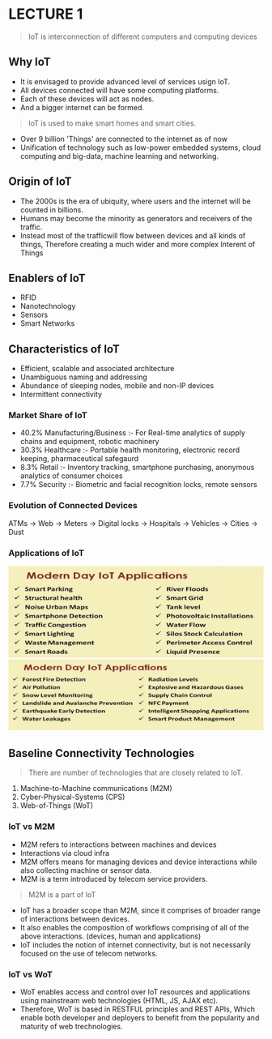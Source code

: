 # LECTURE 1

>IoT is interconnection of different computers and computing devices

## Why IoT

* It is envisaged to provide advanced level of services usign IoT.
* All devices connected will have some computing platforms.
* Each of these devices will act as nodes.
* And a bigger internet can be formed.

>IoT is used to make smart homes and smart cities.

* Over 9 billion 'Things' are connected to the internet as of now
* Unification of technology such as low-power embedded systems, cloud computing and big-data, machine learning and networking.

## Origin of IoT

* The 2000s is the era of ubiquity, where users and the internet will be counted in billions.
* Humans may become the minority as generators and receivers of the traffic.
* Instead most of the trafficwill flow between devices and all kinds of things, Therefore creating a much wider and more complex Interent of Things

## Enablers of IoT
* RFID
* Nanotechnology
* Sensors
* Smart Networks

## Characteristics of IoT

* Efficient, scalable and associated architecture
* Unambiguous naming and addressing
* Abundance of sleeping nodes, mobile and non-IP devices
* Intermittent connectivity

### Market Share of IoT

* 40.2% Manufacturing/Business :- For Real-time analytics of supply chains and equipment, robotic machinery
* 30.3% Healthcare :- Portable health monitoring, electronic record keeping, pharmaceutical safegaurd
* 8.3% Retail :- Inventory tracking, smartphone purchasing, anonymous analytics of consumer choices
* 7.7% Security :- Biometric and facial recognition locks, remote sensors

### Evolution of Connected Devices

ATMs -> Web -> Meters -> Digital locks -> Hospitals -> Vehicles -> Cities -> Dust

### Applications of IoT
<img src = "IoT-applications-1.png">
<img src = "IoT-applications-2.png">

## Baseline Connectivity Technologies

>There are number of technologies that are closely related to IoT.

1. Machine-to-Machine communications (M2M)
2. Cyber-Physical-Systems (CPS)
3. Web-of-Things (WoT)

### IoT vs M2M

* M2M refers to interactions between machines and devices
* Interactions via cloud infra
* M2M offers means for managing devices and device interactions while also collecting machine or sensor data.
* M2M is a term introduced by telecom service providers.

>M2M is a part of IoT

* IoT has a broader scope than M2M, since it comprises of broader range of interactions between devices.
* It also enables the composition of workflows comprising of all of the above interactions. (devices, human and applications)
* IoT includes the notion of internet connectivity, but is not necessarily focused on the use of telecom networks.

### IoT vs WoT

* WoT enables access and control over IoT resources and applications using mainstream web technologies (HTML, JS, AJAX etc).
* Therefore, WoT is based in RESTFUL principles and REST APIs, Which enable both developer and deployers to benefit from the popularity and maturity of web trechnologies.